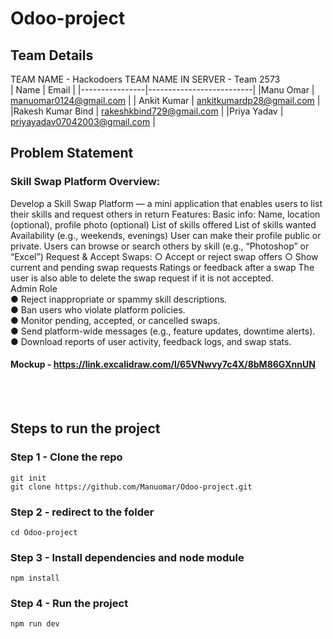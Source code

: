 # Odoo-project
## Team Details 
TEAM NAME - Hackodoers
TEAM NAME IN SERVER - Team 2573 <br>
| Name                | Email                   |
|----------------|--------------------------|
|Manu Omar    | manuomar0124@gmail.com         |
| Ankit Kumar   | ankitkumardp28@gmail.com         |
|Rakesh Kumar Bind     | rakeshkbind729@gmail.com        |
|Priya Yadav     |  priyayadav07042003@gmail.com |

## Problem Statement
### Skill Swap Platform Overview:
Develop a Skill Swap Platform — a mini application that enables users to list their skills and request others in return Features: Basic info: Name, location (optional), profile photo (optional) List of skills offered List of skills wanted Availability (e.g., weekends, evenings) User can make their profile public or private. Users can browse or search others by skill (e.g., “Photoshop” or “Excel”) Request & Accept Swaps: ○ Accept or reject swap offers ○ Show current and pending swap requests Ratings or feedback after a swap The user is also able to delete the swap request if it is not accepted.<br>  Admin Role<br> ● Reject inappropriate or spammy skill descriptions. <br> ● Ban users who violate platform policies.<br>  ● Monitor pending, accepted, or cancelled swaps. <br> ● Send platform-wide messages (e.g., feature updates, downtime alerts). <br> ● Download reports of user activity, feedback logs, and swap stats. <br> 
#### Mockup - https://link.excalidraw.com/l/65VNwvy7c4X/8bM86GXnnUN
<br> <br> 
## Steps to run the project 
### Step 1 - Clone the repo
```
git init
git clone https://github.com/Manuomar/Odoo-project.git
```
### Step 2 - redirect to the folder 
```
cd Odoo-project
```
### Step 3 - Install dependencies and node module
```
npm install
```
### Step 4 - Run the project 
```
npm run dev
```
